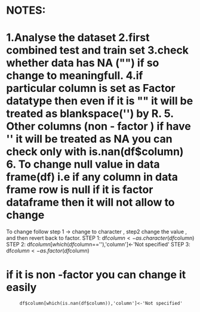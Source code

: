 NOTES:
=====

1.Analyse the dataset
2.first combined  test and train set
3.check whether data has NA ("") if so change to meaningfull.
4.if particular column is set as Factor datatype then even if it is "" it will be
   treated as blankspace('') by R.
5. Other columns (non - factor ) if have '' it will be treated as NA
   you can check only with is.nan(df$column)
6. To change null value in data frame(df) i.e if any column in data frame row is null
  if it is factor dataframe then  it will not allow to change 
  ==========================================================
  To change follow
  step 1 -> change to character , step2 change the value , and then revert back to factor.
    STEP 1: df$column<-as.character(df$column)
    STEP 2: df$column[which(df$column==''),'column']<-'Not specified'
    STEP 3: df$column<-as.factor(df$column)
    
  if it is non -factor you can change it easily
  =============================================
         df$column[which(is.nan(df$column)),'column']<-'Not specified'

